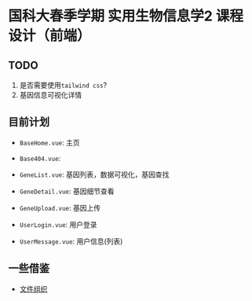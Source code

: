 # 国科大春季学期 实用生物信息学2 课程设计（前端）

## TODO

1. 是否需要使用`tailwind css`?
2. 基因信息可视化详情

## 目前计划

+ `BaseHome.vue`: 主页
+ `Base404.vue`: 
+ `GeneList.vue`: 基因列表，数据可视化，基因查找
+ `GeneDetail.vue`: 基因细节查看

+ `GeneUpload.vue`: 基因上传
+ `UserLogin.vue`: 用户登录
+ `UserMessage.vue`: 用户信息(列表)

## 一些借鉴

+ [文件组织](https://www.cnblogs.com/zhuhuoxingguang/p/11504396.html) 